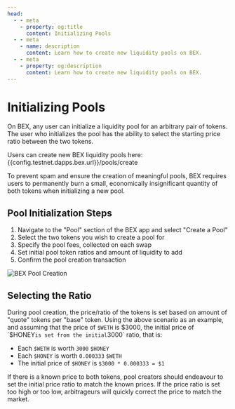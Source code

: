 ```yaml
---
head:
  - - meta
    - property: og:title
      content: Initializing Pools
  - - meta
    - name: description
      content: Learn how to create new liquidity pools on BEX.
  - - meta
    - property: og:description
      content: Learn how to create new liquidity pools on BEX.
---
```


<script setup>
  import config from '@berachain/config/constants.json';
</script>

# Initializing Pools

On BEX, any user can initialize a liquidity pool for an arbitrary pair of tokens. The user who initializes the pool has the ability to select the starting price ratio between the two tokens.

Users can create new BEX liquidity pools here: {{config.testnet.dapps.bex.url}}/pools/create

To prevent spam and ensure the creation of meaningful pools, BEX requires users to permanently burn a small, economically insignificant quantity of both tokens when initializing a new pool.

## Pool Initialization Steps

1. Navigate to the "Pool" section of the BEX app and select "Create a Pool"
2. Select the two tokens you wish to create a pool for
3. Specify the pool fees, collected on each swap
4. Set initial pool token ratios and amount of liquidity to add
5. Confirm the pool creation transaction

![BEX Pool Creation](/assets/bex-set-prices.png)

## Selecting the Ratio

During pool creation, the price/ratio of the tokens is set based on amount of "quote" tokens per "base" token. Using the above scenario as an example, and assuming that the price of `$WETH` is $3000, the initial price of `$HONEY`is set from the initial`3000` ratio, that is:

- Each `$WETH` is worth `3000` `$HONEY`
- Each `$HONEY` is worth `0.000333` `$WETH`
- The initial price of `$HONEY` is `$3000 * 0.000333 = $1`

If there is a known price to both tokens, pool creators should endeavour to set the initial price ratio to match the known prices. If the price ratio is set too high or too low, arbitrageurs will quickly correct the price to match the market.
